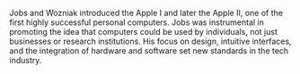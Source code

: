 Jobs and Wozniak introduced the Apple I and later the Apple II, one of the first highly successful personal computers. Jobs was instrumental in promoting the idea that computers could be used by individuals, not just businesses or research institutions. His focus on design, intuitive interfaces, and the integration of hardware and software set new standards in the tech industry.
